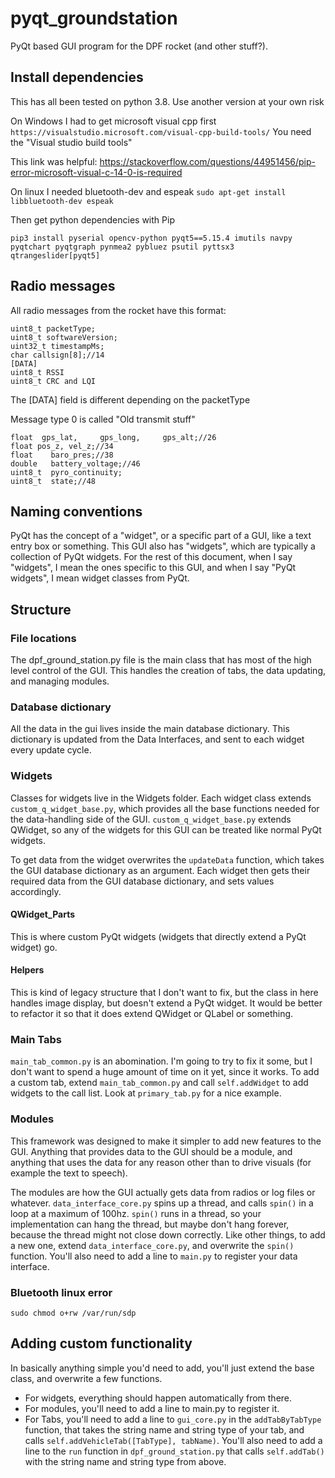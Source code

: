 # pyqt_groundstation

PyQt based GUI program for the DPF rocket (and other stuff?). 

## Install dependencies
This has all been tested on python 3.8.  Use another version at your own risk

On Windows I had to get microsoft visual cpp first
`https://visualstudio.microsoft.com/visual-cpp-build-tools/`
You need the "Visual studio build tools"

This link was helpful:
https://stackoverflow.com/questions/44951456/pip-error-microsoft-visual-c-14-0-is-required

On linux I needed bluetooth-dev and espeak
`sudo apt-get install libbluetooth-dev espeak`

Then get python dependencies with Pip
~~~
pip3 install pyserial opencv-python pyqt5==5.15.4 imutils navpy pyqtchart pyqtgraph pynmea2 pybluez psutil pyttsx3 qtrangeslider[pyqt5]
~~~

## Radio messages
All radio messages from the rocket have this format:
~~~
uint8_t packetType;
uint8_t softwareVersion;
uint32_t timestampMs;
char callsign[8];//14
[DATA]
uint8_t RSSI
uint8_t CRC and LQI
~~~

The [DATA] field is different depending on the packetType

Message type 0 is called "Old transmit stuff"
~~~
float  gps_lat,     gps_long,     gps_alt;//26
float pos_z, vel_z;//34
float    baro_pres;//38
double   battery_voltage;//46
uint8_t  pyro_continuity;
uint8_t  state;//48
~~~

## Naming conventions
PyQt has the concept of a "widget", or a specific part of a GUI, like a text entry box or something. 
This GUI also has "widgets", which are typically a collection of PyQt widgets. 
For the rest of this document, when I say "widgets", I mean the ones specific to this GUI, 
and when I say "PyQt widgets", I mean widget classes from PyQt.

## Structure

### File locations
The dpf_ground_station.py file is the main class that has most of the high level control of the GUI. 
This handles the creation of tabs, the data updating, and managing modules.

### Database dictionary
All the data in the gui lives inside the main database dictionary.
This dictionary is updated from the Data Interfaces, and sent to each widget every update cycle. 

### Widgets
Classes for widgets live in the Widgets folder. 
Each widget class extends `custom_q_widget_base.py`, which provides all the base functions needed for the data-handling side of the GUI. 
`custom_q_widget_base.py` extends QWidget, so any of the widgets for this GUI can be treated like normal PyQt widgets.

To get data from the widget overwrites the `updateData` function, which takes the GUI database dictionary as an argument. 
Each widget then gets their required data from the GUI database dictionary, and sets values accordingly.

#### QWidget_Parts
This is where custom PyQt widgets (widgets that directly extend a PyQt widget) go. 

#### Helpers
This is kind of legacy structure that I don't want to fix, but the class in here handles image display, but doesn't extend a PyQt widget. 
It would be better to refactor it so that it does extend QWidget or QLabel or something.

### Main Tabs
`main_tab_common.py` is an abomination. 
I'm going to try to fix it some, but I don't want to spend a huge amount of time on it yet, since it works.
To add a custom tab, extend `main_tab_common.py` and call `self.addWidget` to add widgets to the call list.
Look at `primary_tab.py` for a nice example.

### Modules
This framework was designed to make it simpler to add new features to the GUI. 
Anything that provides data to the GUI should be a module, and anything that uses the data for any reason other than to drive visuals (for example the text to speech).

The modules are how the GUI actually gets data from radios or log files or whatever.
`data_interface_core.py` spins up a thread, and calls `spin()` in a loop at a maximum of 100hz.
`spin()` runs in a thread, so your implementation can hang the thread, but maybe don't hang forever, because the thread might not close down correctly.
Like other things, to add a new one, extend `data_interface_core.py`, and overwrite the `spin()` function. 
You'll also need to add a line to `main.py` to register your data interface.

### Bluetooth linux error
~~~
sudo chmod o+rw /var/run/sdp
~~~

## Adding custom functionality
In basically anything simple you'd need to add, you'll just extend the base class, and overwrite a few functions.

- For widgets, everything should happen automatically from there.
- For modules, you'll need to add a line to main.py to register it.
- For Tabs, you'll need to add a line to `gui_core.py` in the `addTabByTabType` function, that takes the string name and string type of your tab, and calls `self.addVehicleTab([TabType], tabName)`. 
You'll also need to add a line to the `run` function in `dpf_ground_station.py` that calls `self.addTab()` with the string name and string type from above.
